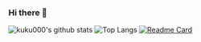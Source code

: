 ### Hi there 👋
![kuku000's github stats](https://github-readme-stats.vercel.app/api?username=kuku000&theme=shadow_blue)
![Top Langs](https://github-readme-stats.vercel.app/api/top-langs/?username=kuku000&layout=compact&theme=shadow_blue)
[![Readme Card](https://github-readme-stats.vercel.app/api/pin/?username=kuku000&repo=github-readme-stats)](https://github.com/kuku000/github-readme-stats)
